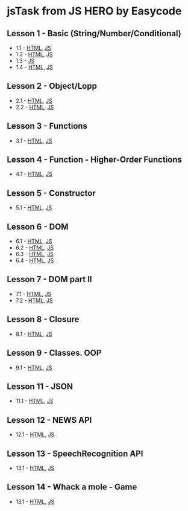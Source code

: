 # jsTask from JS HERO by Easycode

## Lesson 1 - Basic (String/Number/Conditional) <br>
* 1.1 - <a href="https://dmitriymk.github.io/jsTask/lesson-1/1.1-string.html">HTML</a>, <a href="https://github.com/DmitriyMK/jsTask/blob/master/lesson-1/1.1-string.js">JS</a> <br>
* 1.2 - <a href="https://dmitriymk.github.io/jsTask/lesson-1/1.2-math.html">HTML</a>, <a href="https://github.com/DmitriyMK/jsTask/blob/master/lesson-1/1.2-math.js">JS</a> <br> 
* 1.3 - <a href="https://github.com/DmitriyMK/jsTask/blob/master/lesson-1/2.1-typeConversion.js">JS</a><br> 
* 1.4 - <a href="https://dmitriymk.github.io/jsTask/lesson-1/2.2-conditional.html">HTML</a>, <a href="https://github.com/DmitriyMK/jsTask/blob/master/lesson-1/2.2.-conditional.js">JS</a> <br>

## Lesson 2 - Object/Lopp <br>
* 2.1 - <a href="https://dmitriymk.github.io/jsTask/lesson-2/2.1-objects.html">HTML</a>, <a href="https://github.com/DmitriyMK/jsTask/blob/master/lesson-2/2.1-objects.js">JS</a> <br>
* 2.2 - <a href="https://dmitriymk.github.io/jsTask/lesson-2/3.1-cycle.html">HTML</a>, <a href="https://github.com/DmitriyMK/jsTask/blob/master/lesson-2/3.1-cycle.js">JS</a> <br>

## Lesson 3 - Functions <br>
* 3.1 - <a href="https://dmitriymk.github.io/jsTask/lesson-3/function.html">HTML</a>, <a href="https://github.com/DmitriyMK/jsTask/blob/master/lesson-3/function.js">JS</a> <br>

## Lesson 4 - Function - Higher-Order Functions <br>
* 4.1 - <a href="https://dmitriymk.github.io/jsTask/lesson-4/function.html">HTML</a>, <a href="https://github.com/DmitriyMK/jsTask/blob/master/lesson-4/function.js">JS</a> <br>

## Lesson 5 - Constructor<br>
* 5.1 - <a href="https://dmitriymk.github.io/jsTask/lesson-5/index.html">HTML</a>, <a href="https://github.com/DmitriyMK/jsTask/blob/master/lesson-5/constructor.js">JS</a> <br>

## Lesson 6 - DOM<br>
* 6.1 - <a href="https://dmitriymk.github.io/jsTask/lesson-6/dom.html">HTML</a>, <a href="https://github.com/DmitriyMK/jsTask/blob/master/lesson-6/dom.js">JS</a> <br>
* 6.2 - <a href="https://dmitriymk.github.io/jsTask/lesson-6/dom2.html">HTML</a>, <a href="https://github.com/DmitriyMK/jsTask/blob/master/lesson-6/dom2.js">JS</a> <br>
* 6.3 - <a href="https://dmitriymk.github.io/jsTask/lesson-6/formValidate.html">HTML</a>, <a href="https://github.com/DmitriyMK/jsTask/blob/master/lesson-5/constructor.js">JS</a> <br>
* 6.4 - <a href="https://dmitriymk.github.io/jsTask/lesson-6/formValidate.js">HTML</a>, <a href="https://github.com/DmitriyMK/jsTask/blob/master/lesson-6/formValidate.js">JS</a> <br>

## Lesson 7 - DOM part II<br>
* 7.1 - <a href="https://dmitriymk.github.io/jsTask/lesson-7/index.html">HTML</a>, <a href="https://github.com/DmitriyMK/jsTask/blob/master/lesson-7/app.js">JS</a> <br>
* 7.2 - <a href="https://dmitriymk.github.io/jsTask/lesson-7/app-bonus.html">HTML</a>, <a href="https://github.com/DmitriyMK/jsTask/blob/master/lesson-7/app-bonus.js">JS</a> <br>

## Lesson 8 - Closure<br>
* 8.1 - <a href="https://dmitriymk.github.io/jsTask/lesson-8/index.html">HTML</a>, <a href="https://github.com/DmitriyMK/jsTask/blob/master/lesson-8/app.js">JS</a> <br>

## Lesson 9 - Classes. OOP<br>
* 9.1 - <a href="https://dmitriymk.github.io/jsTask/lesson-9/index.html">HTML</a>, <a href="https://github.com/DmitriyMK/jsTask/blob/master/lesson-9/app.js">JS</a> <br>

## Lesson 11 - JSON<br>
* 11.1 - <a href="https://dmitriymk.github.io/jsTask/lesson-11/index.html">HTML</a>, <a href="https://github.com/DmitriyMK/jsTask/blob/master/lesson-11/app.js">JS</a> <br>

## Lesson 12 - NEWS API<br>
* 12.1 - <a href="https://dmitriymk.github.io/jsTask/lesson-12/index.html">HTML</a>, <a href="https://github.com/DmitriyMK/jsTask/blob/master/lesson-12/app.js">JS</a> <br>

## Lesson 13 - SpeechRecognition API<br>
* 13.1 - <a href="https://dmitriymk.github.io/jsTask/lesson-13/index.html">HTML</a>, <a href="https://github.com/DmitriyMK/jsTask/blob/master/lesson-13/app.js">JS</a> <br>

## Lesson 14 - Whack a mole - Game<br>
* 13.1 - <a href="https://dmitriymk.github.io/jsTask/lesson-14/index.html">HTML</a>, <a href="https://github.com/DmitriyMK/jsTask/blob/master/lesson-14/app.js">JS</a> <br>
